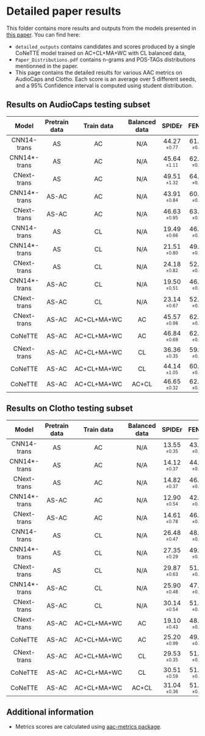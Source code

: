 # Detailed paper results

This folder contains more results and outputs from the models presented in [this paper](https://arxiv.org/pdf/2309.00454.pdf).
You can find here:
- `detailed_outputs` contains candidates and scores produced by a single CoNeTTE model trained on AC+CL+MA+WC with CL balanced data,
- `Paper_Distributions.pdf` contains n-grams and POS-TAGs distributions mentionned in the paper.
- This page contains the detailed results for various AAC metrics on AudioCaps and Clotho. Each score is an average over 5 different seeds, and a 95% Confidence interval is computed using student distribution.

## Results on AudioCaps testing subset

|Model       |Pretrain data|Train data |Balanced data|SPIDEr      |FENSE       |#Words      |BLEU1       |BLEU2       |BLEU3       |BLEU4       |ROUGE-L     |METEOR      |CIDEr-D     |SPICE       |SPIDEr-FL   |FER        |SBERT-sim   |#Sent     |
|:----------:|:-----------:|:---------:|:-----------:|:----------:|:----------:|:----------:|:----------:|:----------:|:----------:|:----------:|:----------:|:----------:|:----------:|:----------:|:----------:|:---------:|:----------:|:--------:|
|CNN14-trans |     AS      |    AC     |     N/A     |44.27<sub><sup> ±0.77</sub></sup>|61.50<sub><sup> ±0.28</sub></sup>|383.2<sub><sup> ±1.6</sub></sup> |68.25<sub><sup> ±1.08</sub></sup>|50.47<sub><sup> ±0.78</sub></sup>|35.68<sub><sup> ±0.79</sub></sup>|24.37<sub><sup> ±0.97</sub></sup>|47.67<sub><sup> ±0.49</sub></sup>|23.71<sub><sup> ±0.24</sub></sup>|70.90<sub><sup> ±1.62</sub></sup>|17.63<sub><sup> ±0.31</sub></sup>|44.17<sub><sup> ±0.73</sub></sup>|0.29<sub><sup> ±0.25</sub></sup>|61.65<sub><sup> ±0.34</sub></sup>|7.4<sub><sup> ±0.1</sub></sup> |
|CNN14*-trans|     AS      |    AC     |     N/A     |45.64<sub><sup> ±1.11</sub></sup>|62.47<sub><sup> ±0.16</sub></sup>|390.4<sub><sup> ±22.0</sub></sup>|69.13<sub><sup> ±0.69</sub></sup>|51.33<sub><sup> ±0.81</sub></sup>|36.65<sub><sup> ±0.73</sub></sup>|25.30<sub><sup> ±0.70</sub></sup>|48.36<sub><sup> ±0.41</sub></sup>|24.07<sub><sup> ±0.33</sub></sup>|73.23<sub><sup> ±2.00</sub></sup>|18.05<sub><sup> ±0.23</sub></sup>|45.61<sub><sup> ±1.11</sub></sup>|0.18<sub><sup> ±0.07</sub></sup>|62.55<sub><sup> ±0.18</sub></sup>|7.3<sub><sup> ±0.3</sub></sup> |
|CNext-trans |     AS      |    AC     |     N/A     |49.51<sub><sup> ±1.32</sub></sup>|64.31<sub><sup> ±0.32</sub></sup>|393.0<sub><sup> ±44.5</sub></sup>|71.48<sub><sup> ±1.19</sub></sup>|54.26<sub><sup> ±1.24</sub></sup>|39.54<sub><sup> ±1.14</sub></sup>|28.03<sub><sup> ±1.03</sub></sup>|50.51<sub><sup> ±0.55</sub></sup>|25.27<sub><sup> ±0.30</sub></sup>|80.61<sub><sup> ±2.86</sub></sup>|18.41<sub><sup> ±0.24</sub></sup>|49.45<sub><sup> ±1.35</sub></sup>|0.24<sub><sup> ±0.18</sub></sup>|64.44<sub><sup> ±0.30</sub></sup>|7.4<sub><sup> ±0.3</sub></sup> |
|CNN14*-trans|    AS-AC    |    AC     |     N/A     |43.91<sub><sup> ±0.84</sub></sup>|60.73<sub><sup> ±0.32</sub></sup>|354.0<sub><sup> ±22.9</sub></sup>|67.54<sub><sup> ±0.73</sub></sup>|49.83<sub><sup> ±0.86</sub></sup>|35.31<sub><sup> ±0.79</sub></sup>|23.92<sub><sup> ±0.79</sub></sup>|47.42<sub><sup> ±0.40</sub></sup>|23.33<sub><sup> ±0.33</sub></sup>|70.90<sub><sup> ±1.54</sub></sup>|16.92<sub><sup> ±0.46</sub></sup>|43.89<sub><sup> ±0.80</sub></sup>|0.20<sub><sup> ±0.18</sub></sup>|60.82<sub><sup> ±0.38</sub></sup>|7.3<sub><sup> ±0.3</sub></sup> |
|CNext-trans |    AS-AC    |    AC     |     N/A     |46.63<sub><sup> ±0.95</sub></sup>|63.25<sub><sup> ±0.42</sub></sup>|396.4<sub><sup> ±53.0</sub></sup>|69.69<sub><sup> ±0.51</sub></sup>|52.56<sub><sup> ±0.79</sub></sup>|38.17<sub><sup> ±0.57</sub></sup>|26.87<sub><sup> ±0.44</sub></sup>|49.29<sub><sup> ±0.54</sub></sup>|24.58<sub><sup> ±0.36</sub></sup>|75.45<sub><sup> ±1.76</sub></sup>|17.81<sub><sup> ±0.28</sub></sup>|46.55<sub><sup> ±0.88</sub></sup>|0.22<sub><sup> ±0.10</sub></sup>|63.34<sub><sup> ±0.39</sub></sup>|7.2<sub><sup> ±0.3</sub></sup> |
|CNN14-trans |     AS      |    CL     |     N/A     |19.49<sub><sup> ±0.66</sub></sup>|46.69<sub><sup> ±0.48</sub></sup>|433.6<sub><sup> ±21.8</sub></sup>|47.30<sub><sup> ±0.70</sub></sup>|28.37<sub><sup> ±0.45</sub></sup>|17.20<sub><sup> ±0.46</sub></sup>|9.64<sub><sup> ±0.43</sub></sup> |35.28<sub><sup> ±0.45</sub></sup>|17.50<sub><sup> ±0.25</sub></sup>|27.90<sub><sup> ±1.09</sub></sup>|11.08<sub><sup> ±0.24</sub></sup>|19.43<sub><sup> ±0.61</sub></sup>|0.29<sub><sup> ±0.07</sub></sup>|46.82<sub><sup> ±0.50</sub></sup>|11.3<sub><sup> ±0.1</sub></sup>|
|CNN14*-trans|     AS      |    CL     |     N/A     |21.51<sub><sup> ±0.80</sub></sup>|49.72<sub><sup> ±0.69</sub></sup>|473.6<sub><sup> ±23.8</sub></sup>|48.70<sub><sup> ±0.77</sub></sup>|29.82<sub><sup> ±0.62</sub></sup>|18.22<sub><sup> ±0.47</sub></sup>|10.36<sub><sup> ±0.24</sub></sup>|36.37<sub><sup> ±0.54</sub></sup>|18.04<sub><sup> ±0.32</sub></sup>|31.28<sub><sup> ±1.09</sub></sup>|11.74<sub><sup> ±0.66</sub></sup>|21.47<sub><sup> ±0.77</sub></sup>|0.20<sub><sup> ±0.26</sub></sup>|49.83<sub><sup> ±0.73</sub></sup>|11.2<sub><sup> ±0.2</sub></sup>|
|CNext-trans |     AS      |    CL     |     N/A     |24.18<sub><sup> ±0.82</sub></sup>|52.95<sub><sup> ±0.61</sub></sup>|511.6<sub><sup> ±22.5</sub></sup>|50.74<sub><sup> ±1.07</sub></sup>|31.38<sub><sup> ±1.07</sub></sup>|19.08<sub><sup> ±0.70</sub></sup>|10.79<sub><sup> ±0.34</sub></sup>|37.42<sub><sup> ±0.76</sub></sup>|18.95<sub><sup> ±0.41</sub></sup>|35.44<sub><sup> ±1.25</sub></sup>|12.93<sub><sup> ±0.70</sub></sup>|24.13<sub><sup> ±0.76</sub></sup>|0.29<sub><sup> ±0.28</sub></sup>|53.08<sub><sup> ±0.68</sub></sup>|11.0<sub><sup> ±0.1</sub></sup>|
|CNN14*-trans|    AS-AC    |    CL     |     N/A     |19.50<sub><sup> ±0.51</sub></sup>|46.49<sub><sup> ±0.51</sub></sup>|446.0<sub><sup> ±12.7</sub></sup>|47.41<sub><sup> ±0.84</sub></sup>|28.53<sub><sup> ±0.49</sub></sup>|17.25<sub><sup> ±0.33</sub></sup>|9.71<sub><sup> ±0.31</sub></sup> |35.37<sub><sup> ±0.41</sub></sup>|17.46<sub><sup> ±0.20</sub></sup>|27.92<sub><sup> ±0.98</sub></sup>|11.07<sub><sup> ±0.08</sub></sup>|19.48<sub><sup> ±0.51</sub></sup>|0.11<sub><sup> ±0.10</sub></sup>|46.53<sub><sup> ±0.50</sub></sup>|11.3<sub><sup> ±0.3</sub></sup>|
|CNext-trans |    AS-AC    |    CL     |     N/A     |23.14<sub><sup> ±0.67</sub></sup>|52.06<sub><sup> ±0.53</sub></sup>|525.2<sub><sup> ±29.2</sub></sup>|50.26<sub><sup> ±0.82</sub></sup>|30.85<sub><sup> ±0.87</sub></sup>|18.61<sub><sup> ±0.81</sub></sup>|10.56<sub><sup> ±0.54</sub></sup>|36.97<sub><sup> ±0.63</sub></sup>|18.72<sub><sup> ±0.33</sub></sup>|33.81<sub><sup> ±1.01</sub></sup>|12.46<sub><sup> ±0.38</sub></sup>|23.08<sub><sup> ±0.69</sub></sup>|0.33<sub><sup> ±0.10</sub></sup>|52.22<sub><sup> ±0.46</sub></sup>|11.0<sub><sup> ±0.1</sub></sup>|
|CNext-trans |    AS-AC    |AC+CL+MA+WC|     AC      |45.57<sub><sup> ±0.98</sub></sup>|62.70<sub><sup> ±0.36</sub></sup>|396.8<sub><sup> ±24.4</sub></sup>|68.99<sub><sup> ±0.25</sub></sup>|50.63<sub><sup> ±0.78</sub></sup>|35.62<sub><sup> ±0.86</sub></sup>|24.34<sub><sup> ±0.71</sub></sup>|48.40<sub><sup> ±0.21</sub></sup>|23.84<sub><sup> ±0.22</sub></sup>|73.52<sub><sup> ±1.66</sub></sup>|17.62<sub><sup> ±0.35</sub></sup>|45.46<sub><sup> ±1.00</sub></sup>|0.31<sub><sup> ±0.15</sub></sup>|62.86<sub><sup> ±0.37</sub></sup>|7.3<sub><sup> ±0.2</sub></sup> |
|  CoNeTTE   |    AS-AC    |AC+CL+MA+WC|     AC      |46.84<sub><sup> ±0.69</sub></sup>|62.95<sub><sup> ±0.38</sub></sup>|379.8<sub><sup> ±17.1</sub></sup>|70.09<sub><sup> ±1.02</sub></sup>|52.86<sub><sup> ±0.47</sub></sup>|38.07<sub><sup> ±0.30</sub></sup>|26.45<sub><sup> ±0.43</sub></sup>|49.66<sub><sup> ±0.46</sub></sup>|24.32<sub><sup> ±0.38</sub></sup>|75.76<sub><sup> ±1.64</sub></sup>|17.92<sub><sup> ±0.40</sub></sup>|46.77<sub><sup> ±0.68</sub></sup>|0.42<sub><sup> ±0.11</sub></sup>|63.14<sub><sup> ±0.43</sub></sup>|7.0<sub><sup> ±0.1</sub></sup> |
|CNext-trans |    AS-AC    |AC+CL+MA+WC|     CL      |36.36<sub><sup> ±0.35</sub></sup>|59.05<sub><sup> ±0.35</sub></sup>|376.0<sub><sup> ±12.6</sub></sup>|61.33<sub><sup> ±0.48</sub></sup>|40.93<sub><sup> ±0.22</sub></sup>|26.33<sub><sup> ±0.34</sub></sup>|16.57<sub><sup> ±0.34</sub></sup>|43.28<sub><sup> ±0.29</sub></sup>|21.04<sub><sup> ±0.09</sub></sup>|57.87<sub><sup> ±0.58</sub></sup>|14.84<sub><sup> ±0.22</sub></sup>|36.26<sub><sup> ±0.39</sub></sup>|0.42<sub><sup> ±0.28</sub></sup>|59.26<sub><sup> ±0.47</sub></sup>|8.2<sub><sup> ±0.3</sub></sup> |
|  CoNeTTE   |    AS-AC    |AC+CL+MA+WC|     CL      |44.14<sub><sup> ±1.05</sub></sup>|60.88<sub><sup> ±0.31</sub></sup>|331.2<sub><sup> ±24.0</sub></sup>|69.44<sub><sup> ±1.45</sub></sup>|50.32<sub><sup> ±1.61</sub></sup>|34.76<sub><sup> ±1.56</sub></sup>|22.78<sub><sup> ±0.95</sub></sup>|47.97<sub><sup> ±0.48</sub></sup>|23.21<sub><sup> ±0.38</sub></sup>|71.10<sub><sup> ±1.85</sub></sup>|17.19<sub><sup> ±0.36</sub></sup>|44.00<sub><sup> ±1.08</sub></sup>|0.46<sub><sup> ±0.26</sub></sup>|61.12<sub><sup> ±0.18</sub></sup>|7.5<sub><sup> ±0.2</sub></sup> |
|  CoNeTTE   |    AS-AC    |AC+CL+MA+WC|    AC+CL    |46.65<sub><sup> ±0.32</sub></sup>|62.50<sub><sup> ±0.34</sub></sup>|351.8<sub><sup> ±12.7</sub></sup>|70.81<sub><sup> ±0.77</sub></sup>|52.95<sub><sup> ±0.60</sub></sup>|38.32<sub><sup> ±0.57</sub></sup>|26.77<sub><sup> ±0.57</sub></sup>|49.34<sub><sup> ±0.39</sub></sup>|24.14<sub><sup> ±0.21</sub></sup>|75.47<sub><sup> ±0.71</sub></sup>|17.83<sub><sup> ±0.21</sub></sup>|46.59<sub><sup> ±0.32</sub></sup>|0.26<sub><sup> ±0.07</sub></sup>|62.62<sub><sup> ±0.28</sub></sup>|7.1<sub><sup> ±0.1</sub></sup> |

## Results on Clotho testing subset

|Model       |Pretrain data|Train data |Balanced data|SPIDEr      |FENSE       |#Words      |BLEU1       |BLEU2       |BLEU3       |BLEU4       |ROUGE-L     |METEOR      |CIDEr-D     |SPICE       |SPIDEr-FL   |FER        |SBERT-sim   |#Sent     |
|:----------:|:-----------:|:---------:|:-----------:|:----------:|:----------:|:----------:|:----------:|:----------:|:----------:|:----------:|:----------:|:----------:|:----------:|:----------:|:----------:|:---------:|:----------:|:--------:|
|CNN14-trans |     AS      |    AC     |     N/A     |13.55<sub><sup> ±0.35</sub></sup>|43.48<sub><sup> ±0.42</sub></sup>|371.6<sub><sup> ±13.5</sub></sup>|34.98<sub><sup> ±1.18</sub></sup>|19.55<sub><sup> ±0.64</sub></sup>|11.43<sub><sup> ±0.41</sub></sup>|6.57<sub><sup> ±0.33</sub></sup> |27.65<sub><sup> ±0.43</sub></sup>|11.98<sub><sup> ±0.26</sub></sup>|19.47<sub><sup> ±0.58</sub></sup>|7.63<sub><sup> ±0.19</sub></sup> |13.51<sub><sup> ±0.36</sub></sup>|0.17<sub><sup> ±0.10</sub></sup>|43.56<sub><sup> ±0.39</sub></sup>|7.1<sub><sup> ±0.2</sub></sup> |
|CNN14*-trans|     AS      |    AC     |     N/A     |14.12<sub><sup> ±0.37</sub></sup>|44.70<sub><sup> ±0.29</sub></sup>|387.4<sub><sup> ±24.6</sub></sup>|35.38<sub><sup> ±1.05</sub></sup>|19.70<sub><sup> ±0.50</sub></sup>|11.35<sub><sup> ±0.28</sub></sup>|6.47<sub><sup> ±0.21</sub></sup> |27.82<sub><sup> ±0.40</sub></sup>|12.34<sub><sup> ±0.12</sub></sup>|20.22<sub><sup> ±0.60</sub></sup>|8.01<sub><sup> ±0.17</sub></sup> |14.06<sub><sup> ±0.40</sub></sup>|0.21<sub><sup> ±0.21</sub></sup>|44.80<sub><sup> ±0.20</sub></sup>|7.1<sub><sup> ±0.2</sub></sup> |
|CNext-trans |     AS      |    AC     |     N/A     |14.82<sub><sup> ±0.37</sub></sup>|46.50<sub><sup> ±0.33</sub></sup>|388.0<sub><sup> ±47.3</sub></sup>|34.94<sub><sup> ±1.59</sub></sup>|19.87<sub><sup> ±0.79</sub></sup>|11.33<sub><sup> ±0.58</sub></sup>|6.40<sub><sup> ±0.41</sub></sup> |27.66<sub><sup> ±0.21</sub></sup>|12.44<sub><sup> ±0.23</sub></sup>|21.45<sub><sup> ±0.50</sub></sup>|8.18<sub><sup> ±0.44</sub></sup> |14.75<sub><sup> ±0.32</sub></sup>|0.40<sub><sup> ±0.23</sub></sup>|46.66<sub><sup> ±0.40</sub></sup>|6.7<sub><sup> ±0.4</sub></sup> |
|CNN14*-trans|    AS-AC    |    AC     |     N/A     |12.90<sub><sup> ±0.54</sub></sup>|42.70<sub><sup> ±0.67</sub></sup>|349.0<sub><sup> ±32.2</sub></sup>|34.71<sub><sup> ±1.50</sub></sup>|19.20<sub><sup> ±1.12</sub></sup>|11.06<sub><sup> ±0.84</sub></sup>|6.29<sub><sup> ±0.61</sub></sup> |27.68<sub><sup> ±0.55</sub></sup>|11.89<sub><sup> ±0.32</sub></sup>|18.44<sub><sup> ±0.75</sub></sup>|7.37<sub><sup> ±0.44</sub></sup> |12.88<sub><sup> ±0.51</sub></sup>|0.08<sub><sup> ±0.10</sub></sup>|42.74<sub><sup> ±0.62</sub></sup>|6.9<sub><sup> ±0.4</sub></sup> |
|CNext-trans |    AS-AC    |    AC     |     N/A     |14.61<sub><sup> ±0.78</sub></sup>|46.53<sub><sup> ±0.55</sub></sup>|401.4<sub><sup> ±49.9</sub></sup>|35.46<sub><sup> ±1.48</sub></sup>|20.31<sub><sup> ±0.82</sub></sup>|11.68<sub><sup> ±0.67</sub></sup>|6.38<sub><sup> ±0.77</sub></sup> |27.89<sub><sup> ±0.45</sub></sup>|12.54<sub><sup> ±0.35</sub></sup>|21.14<sub><sup> ±1.19</sub></sup>|8.09<sub><sup> ±0.42</sub></sup> |14.55<sub><sup> ±0.80</sub></sup>|0.19<sub><sup> ±0.12</sub></sup>|46.64<sub><sup> ±0.49</sub></sup>|6.8<sub><sup> ±0.3</sub></sup> |
|CNN14-trans |     AS      |    CL     |     N/A     |26.48<sub><sup> ±0.47</sub></sup>|48.17<sub><sup> ±0.24</sub></sup>|500.2<sub><sup> ±17.4</sub></sup>|55.44<sub><sup> ±0.53</sub></sup>|35.51<sub><sup> ±0.31</sub></sup>|23.28<sub><sup> ±0.42</sub></sup>|15.07<sub><sup> ±0.47</sub></sup>|37.40<sub><sup> ±0.16</sub></sup>|17.80<sub><sup> ±0.08</sub></sup>|40.58<sub><sup> ±0.86</sub></sup>|12.38<sub><sup> ±0.22</sub></sup>|26.34<sub><sup> ±0.48</sub></sup>|0.36<sub><sup> ±0.15</sub></sup>|48.38<sub><sup> ±0.22</sub></sup>|11.1<sub><sup> ±0.1</sub></sup>|
|CNN14*-trans|     AS      |    CL     |     N/A     |27.35<sub><sup> ±0.29</sub></sup>|49.13<sub><sup> ±0.16</sub></sup>|545.2<sub><sup> ±20.3</sub></sup>|56.32<sub><sup> ±0.62</sub></sup>|36.14<sub><sup> ±0.62</sub></sup>|23.71<sub><sup> ±0.42</sub></sup>|15.29<sub><sup> ±0.34</sub></sup>|37.61<sub><sup> ±0.41</sub></sup>|18.06<sub><sup> ±0.20</sub></sup>|42.10<sub><sup> ±0.57</sub></sup>|12.61<sub><sup> ±0.24</sub></sup>|27.20<sub><sup> ±0.33</sub></sup>|0.48<sub><sup> ±0.27</sub></sup>|49.38<sub><sup> ±0.13</sub></sup>|11.0<sub><sup> ±0.2</sub></sup>|
|CNext-trans |     AS      |    CL     |     N/A     |29.87<sub><sup> ±0.63</sub></sup>|51.21<sub><sup> ±0.55</sub></sup>|636.8<sub><sup> ±45.1</sub></sup>|58.76<sub><sup> ±0.26</sub></sup>|38.36<sub><sup> ±0.39</sub></sup>|25.38<sub><sup> ±0.37</sub></sup>|16.37<sub><sup> ±0.31</sub></sup>|38.81<sub><sup> ±0.28</sub></sup>|18.82<sub><sup> ±0.12</sub></sup>|46.43<sub><sup> ±1.15</sub></sup>|13.31<sub><sup> ±0.15</sub></sup>|29.62<sub><sup> ±0.63</sub></sup>|0.69<sub><sup> ±0.15</sub></sup>|51.56<sub><sup> ±0.50</sub></sup>|10.8<sub><sup> ±0.1</sub></sup>|
|CNN14*-trans|    AS-AC    |    CL     |     N/A     |25.90<sub><sup> ±0.48</sub></sup>|47.74<sub><sup> ±0.07</sub></sup>|522.6<sub><sup> ±10.1</sub></sup>|55.30<sub><sup> ±0.33</sub></sup>|35.11<sub><sup> ±0.24</sub></sup>|22.78<sub><sup> ±0.29</sub></sup>|14.43<sub><sup> ±0.28</sub></sup>|37.03<sub><sup> ±0.20</sub></sup>|17.68<sub><sup> ±0.18</sub></sup>|39.62<sub><sup> ±0.92</sub></sup>|12.18<sub><sup> ±0.14</sub></sup>|25.82<sub><sup> ±0.50</sub></sup>|0.31<sub><sup> ±0.37</sub></sup>|47.87<sub><sup> ±0.19</sub></sup>|11.1<sub><sup> ±0.2</sub></sup>|
|CNext-trans |    AS-AC    |    CL     |     N/A     |30.14<sub><sup> ±0.54</sub></sup>|51.57<sub><sup> ±0.26</sub></sup>|628.2<sub><sup> ±46.2</sub></sup>|58.66<sub><sup> ±0.53</sub></sup>|38.32<sub><sup> ±0.44</sub></sup>|25.34<sub><sup> ±0.44</sub></sup>|16.38<sub><sup> ±0.41</sub></sup>|38.76<sub><sup> ±0.43</sub></sup>|18.88<sub><sup> ±0.16</sub></sup>|46.70<sub><sup> ±0.97</sub></sup>|13.57<sub><sup> ±0.26</sub></sup>|30.03<sub><sup> ±0.54</sub></sup>|0.31<sub><sup> ±0.05</sub></sup>|51.73<sub><sup> ±0.27</sub></sup>|10.9<sub><sup> ±0.1</sub></sup>|
|CNext-trans |    AS-AC    |AC+CL+MA+WC|     AC      |19.10<sub><sup> ±0.43</sub></sup>|48.36<sub><sup> ±0.35</sub></sup>|472.4<sub><sup> ±21.5</sub></sup>|40.00<sub><sup> ±1.40</sub></sup>|24.33<sub><sup> ±0.95</sub></sup>|14.87<sub><sup> ±0.64</sub></sup>|8.65<sub><sup> ±0.43</sub></sup> |31.73<sub><sup> ±0.48</sub></sup>|13.88<sub><sup> ±0.24</sub></sup>|28.24<sub><sup> ±0.63</sub></sup>|9.95<sub><sup> ±0.32</sub></sup> |19.02<sub><sup> ±0.40</sub></sup>|0.25<sub><sup> ±0.18</sub></sup>|48.48<sub><sup> ±0.29</sub></sup>|6.6<sub><sup> ±0.3</sub></sup> |
|  CoNeTTE   |    AS-AC    |AC+CL+MA+WC|     AC      |25.20<sub><sup> ±0.99</sub></sup>|49.77<sub><sup> ±0.68</sub></sup>|467.4<sub><sup> ±37.9</sub></sup>|55.72<sub><sup> ±1.58</sub></sup>|35.65<sub><sup> ±0.93</sub></sup>|22.95<sub><sup> ±0.72</sub></sup>|13.95<sub><sup> ±0.72</sub></sup>|37.02<sub><sup> ±0.51</sub></sup>|16.96<sub><sup> ±0.25</sub></sup>|38.55<sub><sup> ±1.75</sub></sup>|11.84<sub><sup> ±0.46</sub></sup>|25.15<sub><sup> ±0.93</sub></sup>|0.21<sub><sup> ±0.21</sub></sup>|49.86<sub><sup> ±0.75</sub></sup>|9.4<sub><sup> ±0.3</sub></sup> |
|CNext-trans |    AS-AC    |AC+CL+MA+WC|     CL      |29.53<sub><sup> ±0.35</sub></sup>|51.02<sub><sup> ±0.03</sub></sup>|589.2<sub><sup> ±41.9</sub></sup>|58.92<sub><sup> ±0.40</sub></sup>|38.75<sub><sup> ±0.27</sub></sup>|25.81<sub><sup> ±0.43</sub></sup>|16.62<sub><sup> ±0.41</sub></sup>|38.58<sub><sup> ±0.25</sub></sup>|18.49<sub><sup> ±0.17</sub></sup>|45.88<sub><sup> ±0.66</sub></sup>|13.18<sub><sup> ±0.22</sub></sup>|29.37<sub><sup> ±0.33</sub></sup>|0.59<sub><sup> ±0.40</sub></sup>|51.32<sub><sup> ±0.23</sub></sup>|10.0<sub><sup> ±0.2</sub></sup>|
|  CoNeTTE   |    AS-AC    |AC+CL+MA+WC|     CL      |30.51<sub><sup> ±0.59</sub></sup>|51.68<sub><sup> ±0.24</sub></sup>|639.0<sub><sup> ±39.5</sub></sup>|59.60<sub><sup> ±0.78</sub></sup>|39.21<sub><sup> ±0.84</sub></sup>|26.12<sub><sup> ±0.89</sub></sup>|16.99<sub><sup> ±0.82</sub></sup>|39.31<sub><sup> ±0.50</sub></sup>|19.06<sub><sup> ±0.22</sub></sup>|47.27<sub><sup> ±1.18</sub></sup>|13.74<sub><sup> ±0.16</sub></sup>|30.36<sub><sup> ±0.68</sub></sup>|0.31<sub><sup> ±0.26</sub></sup>|51.84<sub><sup> ±0.24</sub></sup>|10.8<sub><sup> ±0.2</sub></sup>|
|  CoNeTTE   |    AS-AC    |AC+CL+MA+WC|    AC+CL    |31.04<sub><sup> ±0.36</sub></sup>|51.53<sub><sup> ±0.32</sub></sup>|619.4<sub><sup> ±14.1</sub></sup>|60.57<sub><sup> ±0.50</sub></sup>|39.95<sub><sup> ±0.36</sub></sup>|26.58<sub><sup> ±0.25</sub></sup>|17.25<sub><sup> ±0.27</sub></sup>|39.47<sub><sup> ±0.35</sub></sup>|18.95<sub><sup> ±0.19</sub></sup>|48.46<sub><sup> ±0.60</sub></sup>|13.62<sub><sup> ±0.22</sub></sup>|30.81<sub><sup> ±0.33</sub></sup>|0.77<sub><sup> ±0.27</sub></sup>|51.89<sub><sup> ±0.36</sub></sup>|10.4<sub><sup> ±0.1</sub></sup>|

## Additional information
- Metrics scores are calculated using [aac-metrics package](https://github.com/Labbeti/aac-metrics).
